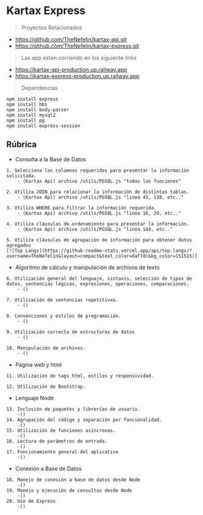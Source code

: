# Kartax Express

> Proyectos Relacionados
* https://github.com/TheNefelin/kartax-api.git
* https://github.com/TheNefelin/kartax-express.git

> Las app estan corriendo en los siguiente links
* https://kartax-api-production.up.railway.app
* https://kartax-express-production.up.railway.app

> Dependencias
```
npm install express
npm install hbs
npm install body-parser
npm install mysql2
npm install pg
npm install express-session
```

## Rúbrica
* Consulta a la Base de Datos
```
1. Selecciona las columnas requeridas para presentar la información solicitada.
    - (Kartax Api) archivo /utils/PGSQL.js "todas las funciones"

2. Utiliza JOIN para relacionar la información de distintas tablas.
    - (Kartax Api) archivo /utils/PGSQL.js "linea 43, 138, etc.."

3. Utiliza WHERE para filtrar la información requerida.
    - (Kartax Api) archivo /utils/PGSQL.js "linea 16, 29, etc.."

4. Utiliza cláusulas de ordenamiento para presentar la información.
    - (Kartax Api) archivo /utils/PGSQL.js "linea 144, etc.."

5. Utiliza cláusulas de agrupación de información para obtener datos agregados
[![Top Langs](https://github-readme-stats.vercel.app/api/top-langs/?username=TheNefelin&layout=compact&text_color=daf7dc&bg_color=151515)]
```
* Algoritmo de cálculo y manipulación de archivos de texto
```
6. Utilización general del lenguaje, sintaxis, selección de tipos de datos, sentencias lógicas, expresiones, operaciones, comparaciones.
    - ()

7. Utilización de sentencias repetitivas.
    - ()

8. Convenciones y estilos de programación.
    - ()

9. Utilización correcta de estructuras de datos
    - ()

10. Manipulación de archivos.
    - ()
```
* Página web y html
```
11. Utilización de tags html, estilos y responsividad.

12. Utilización de Bootstrap.
```
* Lenguaje Node
```
13. Inclusión de paquetes y librerías de usuario.
    -()
14. Agrupación del código y separación por funcionalidad.
    -()
15. Utilización de funciones asíncronas.
    -()
16. Lectura de parámetros de entrada.
    -()
17. Funcionamiento general del aplicativo
    -()
```
* Conexión a Base de Datos
```
18. Manejo de conexión a base de datos desde Node
    -()
19. Manejo y ejecución de consultas desde Node
    -()
20. Uso de Express
    -()
```
